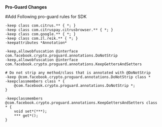 <b> Pro-Guard Changes </b>

#Add Following pro-guard rules for SDK

    -keep class com.citrus.** { *; } 
    -keep class com.citruspay.citrusbrowser.** { *; }
    -keep class com.google.** { *; }
    -keep class com.zl.reik.** { *; }
    -keepattributes *Annotation*

    -keep,allowobfuscation @interface com.facebook.crypto.proguard.annotations.DoNotStrip
    -keep,allowobfuscation @interface com.facebook.crypto.proguard.annotations.KeepGettersAndSetters

    # Do not strip any method/class that is annotated with @DoNotStrip
    -keep @com.facebook.crypto.proguard.annotations.DoNotStrip class *
    -keepclassmembers class * {
        @com.facebook.crypto.proguard.annotations.DoNotStrip *;
    }

    -keepclassmembers @com.facebook.crypto.proguard.annotations.KeepGettersAndSetters class * {
        void set*(***);
        *** get*();
    }

